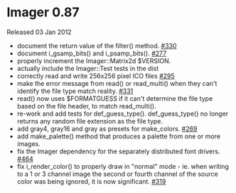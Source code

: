 # Imager 0.87

Released 03 Jan 2012

- document the return value of the filter() method. [#330](https://github.com/tonycoz/imager/issues/330)
- document i_gsamp_bits() and i_psamp_bits(). [#277](https://github.com/tonycoz/imager/issues/277)
- properly increment the Imager::Matrix2d $VERSION.
- actually include the Imager::Test tests in the dist
- correctly read and write 256x256 pixel ICO files [#295](https://github.com/tonycoz/imager/issues/295)
- make the error message from read() or read_multi() when they can't identify the file type match reality. [#331](https://github.com/tonycoz/imager/issues/331)
- read() now uses $FORMATGUESS if it can't determine the file type based on the file header, to match read_multi().
- re-work and add tests for def_guess_type(). def_guess_type() no longer returns any random file extension as the file type.
- add gray4, gray16 and gray as presets for make_colors. [#269](https://github.com/tonycoz/imager/issues/269)
- add make_palette() method that produces a palette from one or more images.
- fix the Imager dependency for the separately distributed font drivers. [#464](https://github.com/tonycoz/imager/issues/464)
- fix i_render_color() to properly draw in "normal" mode - ie. when writing to a 1 or 3 channel image the second or fourth channel of the source color was being ignored, it is now significant. [#319](https://github.com/tonycoz/imager/issues/319)